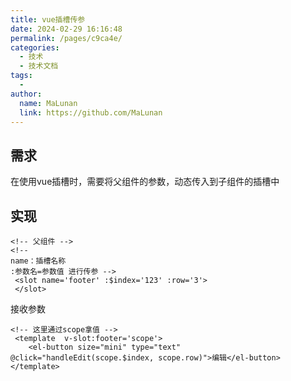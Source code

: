 ```yaml
---
title: vue插槽传参
date: 2024-02-29 16:16:48
permalink: /pages/c9ca4e/
categories:
  - 技术
  - 技术文档
tags:
  - 
author: 
  name: MaLunan
  link: https://github.com/MaLunan
---
```

## 需求
在使用vue插槽时，需要将父组件的参数，动态传入到子组件的插槽中

## 实现
```vue
<!-- 父组件 -->
<!-- 
name：插槽名称
:参数名=参数值 进行传参 -->
 <slot name='footer' :$index='123' :row='3'>
 </slot>
```
接收参数

```vue
<!-- 这里通过scope拿值 -->
 <template  v-slot:footer='scope'>
    <el-button size="mini" type="text"  @click="handleEdit(scope.$index, scope.row)">编辑</el-button>
</template> 

```